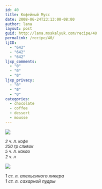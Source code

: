 ```yaml
---
id: 40
title: Кофейный Мусс
date: 2008-06-24T23:13:00-08:00
author: lana
layout: post
guid: http://lana.moskalyuk.com/recipe/40
permalink: /recipe/40/
ljID:
  - "642"
  - "642"
  - "642"
ljxp_comments:
  - "0"
  - "0"
  - "0"
ljxp_privacy:
  - "0"
  - "0"
  - "0"
categories:
  - chocolate
  - coffee
  - dessert
  - mousse
---
```

![](http://farm4.static.flickr.com/3029/2609231467_9cfddc98f2.jpg?v=0)

<span style="font-size: small"><em>2 ч. л. кофе<br /> 250 гр сливок<br /> 5 ч. л. какао<br /> 2 </em></span><span style="font-size: small"><em>ч. л</em></span><span style="font-size: small"></span> 

![](http://farm4.static.flickr.com/3111/2609228747_ce38ffefcc.jpg?v=0) 

_1 ст. л. апельсиного ликера  
1 ст. л. сахарной пудры_